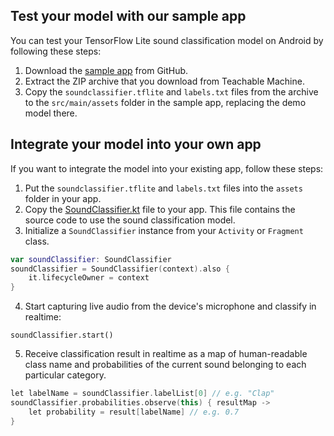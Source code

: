 ## Test your model with our sample app
You can test your TensorFlow Lite sound classification model on Android by following these steps:
1. Download the [sample app](https://github.com/tensorflow/examples/tree/master/lite/examples/sound_classification/android) from GitHub.
2. Extract the ZIP archive that you download from Teachable Machine.
3. Copy the `soundclassifier.tflite` and `labels.txt` files from the archive to the `src/main/assets` folder in the sample app, replacing the demo model there.

## Integrate your model into your own app
If you want to integrate the model into your existing app, follow these steps:
1. Put the `soundclassifier.tflite` and `labels.txt` files into the `assets` folder in your app.
2. Copy the [SoundClassifier.kt](https://github.com/tensorflow/examples/blob/master/lite/examples/sound_classification/android/app/src/main/java/org/tensorflow/lite/examples/soundclassifier/SoundClassifier.kt) file to your app. This file contains the source code to use the sound classification model.
3. Initialize a `SoundClassifier` instance from your `Activity` or `Fragment` class.
```kotlin
var soundClassifier: SoundClassifier
soundClassifier = SoundClassifier(context).also {
    it.lifecycleOwner = context
}
```
4. Start capturing live audio from the device's microphone and classify in realtime:
```
soundClassifier.start()
```
5. Receive classification result in realtime as a map of human-readable class name and probabilities of the current sound belonging to each particular category. 
```kotlin
let labelName = soundClassifier.labelList[0] // e.g. "Clap"
soundClassifier.probabilities.observe(this) { resultMap ->
    let probability = result[labelName] // e.g. 0.7
}
```